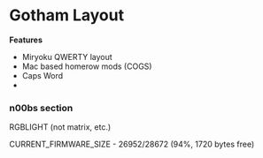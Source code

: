 # Gotham Layout

**Features**

-   Miryoku QWERTY layout
-   Mac based homerow mods (COGS)
-   Caps Word
-

### n00bs section

RGBLIGHT (not matrix, etc.)

CURRENT_FIRMWARE_SIZE - 26952/28672 (94%, 1720 bytes free)
